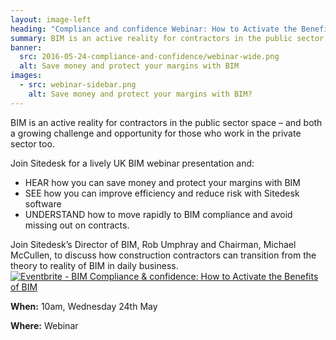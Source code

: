 ```yaml
---
layout: image-left
heading: "Compliance and confidence Webinar: How to Activate the Benefits of BIM"
summary: BIM is an active reality for contractors in the public sector space – and both a growing challenge and opportunity for those who work in the private sector too.
banner: 
  src: 2016-05-24-compliance-and-confidence/webinar-wide.png
  alt: Save money and protect your margins with BIM
images:
  - src: webinar-sidebar.png
    alt: Save money and protect your margins with BIM?
---
```


BIM is an active reality for contractors in the public sector space – and both a growing challenge and opportunity for those who work in the private sector too. 

Join Sitedesk for a lively UK BIM webinar presentation and:

* HEAR how you can save money and protect your margins with BIM
* SEE how you can improve efficiency and reduce risk with Sitedesk software
* UNDERSTAND how to move rapidly to BIM compliance and avoid missing out on contracts.

<!--more-->

Join Sitedesk’s Director of BIM, Rob Umphray and Chairman, Michael McCullen, to discuss how construction contractors can transition from the theory to reality of BIM in daily business. 
<a href="http://www.eventbrite.co.uk/e/bim-compliance-confidence-how-to-activate-the-benefits-of-bim-tickets-25162204832?ref=ebtnebregn" target="_blank"><img src="https://www.eventbrite.co.uk/custombutton?eid=25162204832" alt="Eventbrite - BIM Compliance &amp; confidence: How to Activate the Benefits of BIM" /></a>


**When:** 10am, Wednesday 24th May 

**Where:** Webinar
